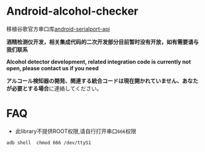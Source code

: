 <!--[![](https://github.com/xmaihh/Android-Serialport/raw/master/art/logo.png)](https://code.google.com/archive/p/android-serialport-api/)-->

# Android-alcohol-checker

移植谷歌官方串口库[android-serialport-api](https://code.google.com/archive/p/android-serialport-api/)

**酒精检测仪开发，相关集成代码的二次开发部分目前暂时没有开放，如有需要请与我们联系**

**Alcohol detector development, related integration code is currently not open, please contact us if you need**

**アルコール検知器の開発、関連する統合コードは現在開かれていません、あなたが必要とする場合**に連絡してください。


# FAQ

* 此library不提供ROOT权限,请自行打开串口`666`权限

```
adb shell  chmod 666 /dev/ttyS1
```
